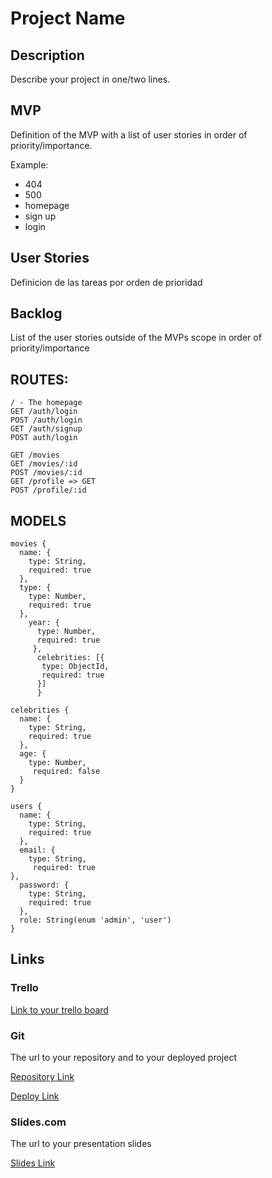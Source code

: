 # Project Name

## Description

Describe your project in one/two lines.

## MVP

Definition of the MVP with a list of user stories in order of priority/importance.

Example:
 - 404
 - 500
 - homepage
 - sign up
 - login
 
 ## User Stories

Definicion de las tareas por orden de prioridad

## Backlog

List of the user stories outside of the MVPs scope in order of priority/importance

## ROUTES:
````
/ - The homepage
GET /auth/login
POST /auth/login
GET /auth/signup
POST auth/login

GET /movies
GET /movies/:id
POST /movies/:id
GET /profile => GET
POST /profile/:id 

````

## MODELS
````
movies {
  name: {
    type: String,
    required: true
  },
  type: {
    type: Number,
    required: true
  },
    year: {
      type: Number,
      required: true
     },
      celebrities: [{
       type: ObjectId,
       required: true
      }]
      }
  ````    
````
celebrities {
  name: {
    type: String,
    required: true
  },
  age: {
    type: Number,
     required: false
  }
}
````

````
users {
  name: {
    type: String,
    required: true
  },
  email: {
    type: String,
     required: true
},      
  password: {
    type: String,
    required: true
  },
  role: String(enum 'admin', 'user')
}
````

## Links

### Trello

[Link to your trello board](https://trello.com)

### Git

The url to your repository and to your deployed project

[Repository Link](http://github.com)

[Deploy Link](http://heroku.com)

### Slides.com

The url to your presentation slides

[Slides Link](http://slides.com)




